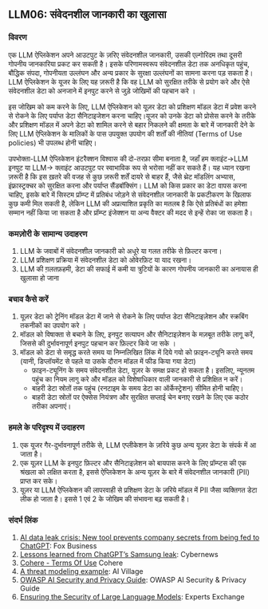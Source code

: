 ## LLM06: संवेदनशील जानकारी का खुलासा

### विवरण

एक LLM ऐप्लिकेशन अपने आउटपुट के ज़रिए संवेदनशील जानकारी, उसकी एल्गोरिदम तथा दूसरी गोपनीय जानकारिया प्रकट कर सकती है। इसके परिणामस्वरूप संवेदनशील डेटा तक अनधिकृत पहुंच, बौद्धिक संपदा, गोपनीयता उल्लंघन और अन्य प्रकार के सुरक्षा उल्लंघनों का सामना करना पड़ सकता है। LLM ऐप्लिकेशन के यूजर के लिए यह ज़रूरी है कि वह LLM को सुरक्षित तरीके से प्रयोग करे और ऐसे संवेदनशील डेटा को अनजाने में इनपुट करने से जुड़े जोखिमों की पहचान करे ।

इस जोखिम को कम करने के लिए, LLM ऐप्लिकेशन को यूज़र डेटा को प्रशिक्षण मॉडल डेटा में प्रवेश करने से रोकने के लिए पर्याप्त डेटा सैनिटाइजेशन करना चाहिए।यूजर को उनके डेटा को प्रोसेस करने के तरीके और प्रशिक्षण मॉडल में अपने डेटा को शामिल करने से बहार निकलने की क्षमता के बारे में जानकारी देने के लिए LLM ऐप्लिकेशन के मालिकों के पास उपयुक्त उपयोग की शर्तों की नीतियां (Terms of Use policies) भी उपलब्ध होनी चाहिए।

उपभोक्ता-LLM ऐप्लिकेशन इंटरैक्शन विश्वास की दो-तरफ़ा सीमा बनाता है, जहाँ हम क्लाइंट->LLM इनपुट या LLM-> क्लाइंट आउटपुट पर स्वाभाविक रूप से भरोसा नहीं कर सकते हैं। यह ध्यान रखना ज़रूरी है कि इस ख़तरे की वजह से कुछ ज़रूरी शर्तें दायरे से बाहर हैं, जैसे थ्रेट मॉडलिंग अभ्यास, इंफ्रास्ट्रक्चर को सुरक्षित करना और पर्याप्त सैंडबॉक्सिंग। LLM को किस प्रकार का डेटा वापस करना चाहिए, इसके बारे में सिस्टम प्रॉम्प्ट में प्रतिबंध जोड़ने से संवेदनशील जानकारी के प्रकटीकरण के खिलाफ कुछ कमी मिल सकती है, लेकिन LLM की अप्रत्याशित प्रकृति का मतलब है कि ऐसे प्रतिबंधों का हमेशा सम्मान नहीं किया जा सकता है और प्रॉम्प्ट इंजेक्शन या अन्य वैक्टर की मदद से इन्हें रोका जा सकता है।

### कमज़ोरी के सामान्य उदाहरण

1. LLM के जवाबों में संवेदनशील जानकारी को अधूरे या गलत तरीके से फ़िल्टर करना।
2. LLM प्रशिक्षण प्रक्रिया में संवेदनशील डेटा को ओवेरफ़िट या याद रखना।
3. LLM की ग़लतफ़हमी, डेटा की सफाई में कमी या त्रुटियों के कारण गोपनीय जानकारी का अनायास ही खुलासा हो जाना

### बचाव कैसे करें

1. यूज़र डेटा को ट्रेनिंग मॉडल डेटा में जाने से रोकने के लिए पर्याप्त डेटा सैनिटाइज़ेशन और स्क्रबिंग तकनीकों का उपयोग करे ।
2. मॉडल को विषाक्ता से बचाने के लिए, इनपुट सत्यापन और सैनिटाइज़ेशन के मज़बूत तरीके लागू करें, जिससे की दुर्भावनापूर्ण इनपुट पहचान कर फ़िल्टर किये जा सके ।
3. मॉडल को डेटा से समृद्ध करते समय या निम्नलिखित लिंक में दिये गयो को फ़ाइन-ट्यूनि करते समय (यानी, डिप्लॉयमेंट से पहले या उसके दौरान मॉडल में फीड किया गया डेटा)
    - फ़ाइन-ट्यूनिंग के समय संवेदनशील डेटा, यूज़र के समक्ष प्रकट हो सकता है। इसलिए, न्यूनतम पहुंच का नियम लागु करे और मॉडल को विशेषाधिकार वाली जानकारी से प्रशिक्षित न करें।
    - बाहरी डेटा स्रोतों तक पहुंच (रनटाइम के समय डेटा का ऑर्केस्ट्रेशन) सीमित होनी चाहिए।
    - बाहरी डेटा स्रोतों पर ऐक्सेस नियंत्रण और सुरक्षित सप्लाई चेन बनाए रखने के लिए एक कठोर तरीका अपनाएं।

### हमले के परिदृश्य में उदाहरण

1. एक यूजर गैर-दुर्भावनापूर्ण तरीके से, LLM एप्लीकेशन के ज़रिये कुछ अन्य यूज़र डेटा के संपर्क में आ जाता  है।
2. एक यूज़र LLM के इनपुट फ़िल्टर और सैनिटाइज़ेशन को बायपास करने के लिए प्रॉम्प्टस की एक श्रंखला को लक्षित करता है, इससे ऐप्लिकेशन के अन्य यूज़र के बारे में संवेदनशील जानकारी (PII) प्राप्त कर सके।
3. यूज़र या LLM ऐप्लिकेशन की लापरवाही से प्रशिक्षण डेटा के ज़रिये मॉडल में PII जैसा व्यक्तिगत डेटा लीक हो जाता है। इससे 1 एवं 2 के जोखिम की संभावना बढ़ सकती है।

### संदर्भ लिंक

1. [AI data leak crisis: New tool prevents company secrets from being fed to ChatGPT](https://www.foxbusiness.com/politics/ai-data-leak-crisis-prevent-company-secrets-chatgpt): Fox Business
2. [Lessons learned from ChatGPT’s Samsung leak](https://cybernews.com/security/chatgpt-samsung-leak-explained-lessons/): Cybernews
3. [Cohere - Terms Of Use](https://cohere.com/terms-of-use) Cohere
4. [A threat modeling example](https://aivillage.org/large%20language%20models/threat-modeling-llm/): AI Village
5. [OWASP AI Security and Privacy Guide](https://owasp.org/www-project-ai-security-and-privacy-guide/): OWASP AI Security & Privacy Guide
6. [Ensuring the Security of Large Language Models](https://www.experts-exchange.com/articles/38220/Ensuring-the-Security-of-Large-Language-Models-Strategies-and-Best-Practices.html): Experts Exchange
